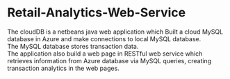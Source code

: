 # Retail-Analytics-Web-Service
The cloudDB is a netbeans java web application which Built a cloud MySQL database in Azure and make connections to local MySQL database.<br>
The MySQL database stores transaction data.<br>
The application also build a web page in RESTful web service which retrieves information from Azure database via MySQL queries, creating transaction analytics in the web pages.<br>
